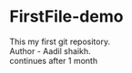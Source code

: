# FirstFile-demo
This my first git repository.<br>
Author - Aadil shaikh.<br>
continues after 1 month
